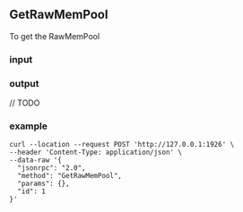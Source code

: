 ## GetRawMemPool

To get the RawMemPool

### input


### output

// TODO

### example
```
curl --location --request POST 'http://127.0.0.1:1926' \
--header 'Content-Type: application/json' \
--data-raw '{  
  "jsonrpc": "2.0",
  "method": "GetRawMemPool",
  "params": {},
  "id": 1
}'
```

